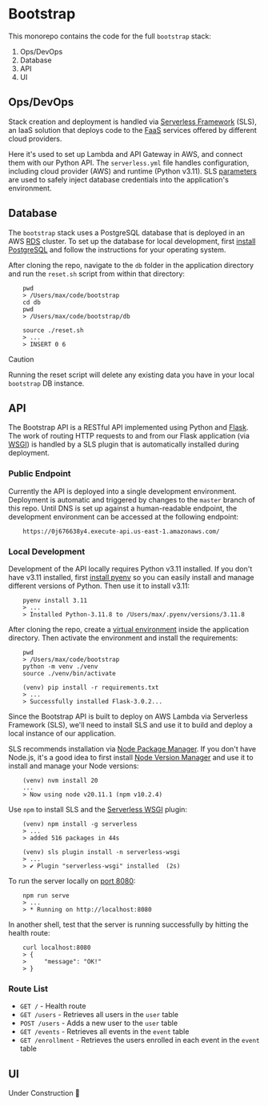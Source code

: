 # Bootstrap

This monorepo contains the code for the full `bootstrap` stack:

1. Ops/DevOps
2. Database
3. API
4. UI


## Ops/DevOps

Stack creation and deployment is handled via [Serverless Framework](https://www.serverless.com/) (SLS), an IaaS solution that deploys code to the [FaaS](https://en.wikipedia.org/wiki/Function_as_a_service) services offered by different cloud providers.

Here it's used to set up Lambda and API Gateway in AWS, and connect them with our Python API. The `serverless.yml` file handles configuration, including cloud provider (AWS) and runtime (Python v3.11).  SLS [parameters](https://www.serverless.com/framework/docs/guides/parameters) are used to safely inject database credentials into the application's environment.


## Database

The `bootstrap` stack uses a PostgreSQL database that is deployed in an AWS [RDS](https://aws.amazon.com/rds/) cluster.  To set up the database for local development, first [install PostgreSQL](https://www.postgresql.org/download/) and follow the instructions for your operating system.

After cloning the repo, navigate to the `db` folder in the application directory and run the `reset.sh` script from within that directory:

```
    pwd
    > /Users/max/code/bootstrap
    cd db
    pwd
    > /Users/max/code/bootstrap/db

    source ./reset.sh
    > ...
    > INSERT 0 6
```

> [!CAUTION]
> Running the reset script will delete any existing data you have in your local `bootstrap` DB instance.


## API

The Bootstrap API is a RESTful API implemented using Python and [Flask](https://flask.palletsprojects.com/en/3.0.x/).  The work of routing HTTP requests to and from our Flask application (via [WSGI](https://en.wikipedia.org/wiki/Web_Server_Gateway_Interface)) is handled by a SLS plugin that is automatically installed during deployment.

### Public Endpoint
Currently the API is deployed into a single development environment.  Deployment is automatic and triggered by changes to the `master` branch of this repo. Until DNS is set up against a human-readable endpoint, the development environment can be accessed at the following endpoint:
```
    https://0j676638y4.execute-api.us-east-1.amazonaws.com/
```

### Local Development
Development of the API locally requires Python v3.11 installed.  If you don't have v3.11 installed, first [install pyenv](https://github.com/pyenv/pyenv?tab=readme-ov-file#installation) so you can easily install and manage different versions of Python.  Then use it to install v3.11:
```
    pyenv install 3.11
    > ...
    > Installed Python-3.11.8 to /Users/max/.pyenv/versions/3.11.8
```

After cloning the repo, create a [virtual environment](https://docs.python.org/3/library/venv.html) inside the application directory.  Then activate the environment and install the requirements:
```
    pwd
    > /Users/max/code/bootstrap
    python -m venv ./venv
    source ./venv/bin/activate

    (venv) pip install -r requirements.txt
    > ...
    > Successfully installed Flask-3.0.2...

```

Since the Bootstrap API is built to deploy on AWS Lambda via Serverless Framework (SLS), we'll need to install SLS and use it to build and deploy a local instance of our application.

SLS recommends installation via [Node Package Manager](https://nodejs.org/en/learn/getting-started/an-introduction-to-the-npm-package-manager).  If you don't have Node.js, it's a good idea to first install [Node Version Manager](https://github.com/nvm-sh/nvm?tab=readme-ov-file#installing-and-updating) and use it to install and manage your Node versions:
```
    (venv) nvm install 20
    ...
    > Now using node v20.11.1 (npm v10.2.4)
```

Use `npm` to install SLS and the [Serverless WSGI](https://www.serverless.com/plugins/serverless-wsgi) plugin:
```
    (venv) npm install -g serverless
    > ...
    > added 516 packages in 44s

    (venv) sls plugin install -n serverless-wsgi
    > ...
    > ✔ Plugin "serverless-wsgi" installed  (2s)
```

To run the server locally on [port 8080](https://www.grc.com/port_8080.htm):
```
    npm run serve
    > ...
    > * Running on http://localhost:8080
```

In another shell, test that the server is running successfully by hitting the health route:
```
    curl localhost:8080
    > {
    >     "message": "OK!"
    > }
```


### Route List
- `GET /` - Health route
- `GET /users` - Retrieves all users in the `user` table
- `POST /users` - Adds a new user to the `user` table
- `GET /events` - Retrieves all events in the `event` table
- `GET /enrollment` - Retrieves the users enrolled in each event in the `event` table

## UI

Under Construction 🚧